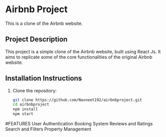 # Airbnb Project

This is a clone of the Airbnb website.

## Project Description

This project is a simple clone of the Airbnb website, built using React Js. It aims to replicate some of the core functionalities of the original Airbnb website.

## Installation Instructions

1. Clone the repository:
   ```sh
   git clone https://github.com/Navneet192/airbnbproject.git
   cd airbnbproject
   npm install
   npm start
#FEATURES
User Authentication
Booking System
Reviews and Ratings
Search and Filters
Property Management


   
